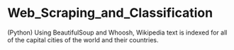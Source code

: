 # Web_Scraping_and_Classification
(Python) Using BeautifulSoup and Whoosh, Wikipedia text is indexed for all of the capital cities of the world and their countries. 
